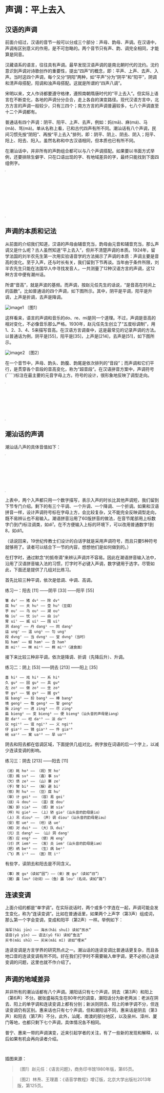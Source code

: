 # 声调：平上去入

## 汉语的声调

前面介绍过，汉语的音节一般可以分成三个部分：声母、韵母、声调。在汉语中，声调有区别意义的作用，是不可忽略的。两个音节只有声、韵、调完全相同，才能算是同音。

汉藏语系的语言，往往具有声调。最早发现汉语声调的是南北朝时代的沈约。沈约意识到声调对诗歌创作的重要性，提出“四声”的概念，即：平声、上声、去声、入声。当时这四个声调，每个又分“阴阳”两种，如“平声”分为“阴平”和“阳平”，阴调和清声母搭配，阳调和浊声母搭配。这就是所谓的“四声八调”。

宋明以来，文人作诗都要遵守格律，遵照南朝隋唐时代的“平上去入”。但实际上语言在不断变化，各地的声调分分合合，走上各自的演变路径。现代汉语方言中，北方方言的声调一般较少，只有三四个；南方方言的声调普遍较多，七八个声调直至十二个声调都有。

普通话有四个声调：阴平、阳平、上声、去声，例如：妈(mā)、麻(má)、马(mǎ)、骂(mà)。单从名称上看，已和古代四声有所不同。潮汕话有八个声调，民间习惯先按“阴阳”、再按“平上去入”排列，即：阴平、阴上、阴去、阴入；阳平、阳上、阳去、阳入。虽然名称和中古汉语相同，但本质也已有所不同。

在潮汕话中，并非所有的声韵组合都可以与八个声调搭配。如果要以书面方式举例，还要排除生僻字、只在口语出现的字、有地域差异的字，最终只能找到下面四组例字。

<table style="width:1px; white-space:nowrap; text-align:center;">
  <tr>
    <td></td>
    <td>阴平¹</td>
    <td>阴上²</td>
    <td>阴去³</td>
    <td>阴入⁴</td>
    <td>阳平⁵</td>
    <td>阳上⁶</td>
    <td>阳去⁷</td>
    <td>阳入⁸</td>
  </tr>
  <tr>
    <td>di / dih</td>
    <td>低</td>
    <td>抵</td>
    <td>帝</td>
    <td>滴</td>
    <td>池</td>
    <td>弟</td>
    <td>地</td>
    <td>碟</td>
  </tr>
  <tr>
    <td>do / doh</td>
    <td>刀</td>
    <td>短</td>
    <td>倒</td>
    <td>卓</td>
    <td>逃</td>
    <td>在</td>
    <td>袋</td>
    <td>夺</td>
  </tr>
  <tr>
    <td>si / sih</td>
    <td>诗</td>
    <td>死</td>
    <td>世</td>
    <td>薛</td>
    <td>时</td>
    <td>是</td>
    <td>示</td>
    <td>蚀</td>
  </tr>
  <tr>
    <td>hung / huk</td>
    <td>分</td>
    <td>粉</td>
    <td>训</td>
    <td>忽</td>
    <td>云</td>
    <td>混</td>
    <td>份</td>
    <td>佛</td>
  </tr>
</table>

## 声调的本质和记法

从前面的介绍我们知道，汉语的声母由辅音充当，韵母由元音和辅音充当，那么声调又是什么呢？古人虽然知道“平上去入”，但并不清楚声调的本质。1924年，留学法国的刘半农先生第一次用实验语音学的方法揭示了声调的本质：声调主要是音高的变化。至于入声，还与时长有关，我们留到下节再谈。当年由于条件所限，刘半农先生只能在法国华人中寻找发音人，一共测量了12种汉语方言的声调，这12种方言中便有潮州话。

所谓“音高”，就是声波的基频。而声调，按赵元任先生的话说，“是音高在时间上的函数”。比如普通话的四个声调，如下图所示。其中，阴平是平调，阳平是升调，上声是折调，去声是降调。

![image1] 〔图1〕

这样看来，语言的声调和音乐的do、re、mi是同一个道理。不过，声调是音高的相对变化，不必像音乐那么严格。1930年，赵元任先生创立了“五度标调制”，用1、2、3、4、5来描写音高。在汉语方言调查中，这是最常见的记录声调的方法。以普通话为例，阴平是[55]，阳平是[35]，上声是[214]，去声是[51]，如下图所示。

![image2] 〔图2〕

在一个音节中，声母、韵头、韵腹、韵尾是依次排列的“音段”；而声调和它们平行，是贯穿各个音段的音高变化，称为“超音段”。在汉语拼音方案中，声调符号(ˉˊˇˋ)标注在最主要的元音字母上方。符号的设计，很形象地反映了调型走向。

<table style="width:1px; white-space:nowrap; text-align:center;">
  <tr>
    <td>调类</td>
    <td>阴平</td>
    <td>阳平</td>
    <td>上声</td>
    <td>去声</td>
  </tr>
  <tr>
    <td>调值</td>
    <td>55</td>
    <td>35</td>
    <td>214</td>
    <td>51</td>
  </tr>
  <tr>
    <td>调型</td>
    <td>平调</td>
    <td>升调</td>
    <td>折调</td>
    <td>降调</td>
  </tr>
  <tr>
    <td>标调符号</td>
    <td>mā</td>
    <td>má</td>
    <td>mǎ</td>
    <td>mà</td>
  </tr>
</table>

## 潮汕话的声调

潮汕话八声的具体音值如下：

<table style="width:1px; white-space:nowrap; text-align:center;">
  <tr>
    <td>调类</td>
    <td>阴平</td>
    <td>阴上</td>
    <td>阴去</td>
    <td>阴入</td>
    <td>阳平</td>
    <td>阳上</td>
    <td>阳去</td>
    <td>阳入</td>
  </tr>
  <tr>
    <td>调值</td>
    <td>33</td>
    <td>53</td>
    <td>213</td>
    <td>2</td>
    <td>55</td>
    <td>35</td>
    <td>11</td>
    <td>5</td>
  </tr>
  <tr>
    <td>调型</td>
    <td>中平调</td>
    <td>高降调</td>
    <td>低折调</td>
    <td>低促调</td>
    <td>高平调</td>
    <td>高升调</td>
    <td>低平调</td>
    <td>高促调</td>
  </tr>
  <tr>
    <td>标调符号</td>
    <td>di¹</td>
    <td>di²</td>
    <td>di³</td>
    <td>dih⁴</td>
    <td>di⁵</td>
    <td>di⁶</td>
    <td>di⁷</td>
    <td>dih⁸</td>
  </tr>
</table>

上表中，两个入声都只用一个数字描写，表示入声的时长比其他声调短，我们留到下节专门介绍。剩下的有三个平调、一个升调、一个降调、一个折调。如果和汉语拼音一样，设计声调符号标在字母上方，会比较复杂，又不能完全反映调型走向，既不易辨认也不易输入。潮语拼音沿用了60版拼音的做法，在音节尾部用上标数字(¹)到(⁸)标注调类，如di¹。在不方便输入上标的环境下，可以改用普通数字1到8，如di1。

（话说回来，19世纪传教士们设计的白话字就是采用声调符号，而且只要5种符号就够用了。读者可以结合下一节的内容，想想他们是如何做到的。）

在打字时，通过默念“的抵帝滴”来辨认声调并不容易。因此在潮语拼音输入法中，沿用了汉语拼音输入法的习惯，打字时不必键入声调，数字键用于选字。尽管如此，下面还是提供了几组对比练习。

首先比较三种平调，依次是低调、中调、高调。

练习一：阳去 [11] ——阴平 [33] ——阳平 [55]

```
箸 dv⁷ —— 猪 dv¹ —— 除 dv⁵
腐 hu⁷ —— 夫 hu¹ —— 壶 hu⁵（豆腐）
芋 ou⁷ —— 乌 ou¹ —— 湖 ou⁵
柚 iu⁷ —— 忧 iu¹ —— 由 iu⁵
胃 ui⁷ —— 威 ui¹ —— 围 ui⁵
洞 dang⁷ —— 丹 dang¹ —— 同 dang⁵
运 ung⁷ —— 温 ung¹ —— 匀 ung⁵
段 dvng⁷ —— 当 dvng¹ —— 堂 dvng⁵（当时）
陷 ham⁷ —— 蚶 ham¹ —— 含 ham⁵
面 miⁿ⁷ —— 眯 miⁿ¹ —— 棉 miⁿ⁵（速食面）
```

接下来比较三种非平调，依次是降调、折调（先降后升）、升调。

练习二：阴上 [53] ——阴去 [213] ——阳上 [35]

```
喜 hi² —— 戏 hi³ —— 系 hi⁶
久 gu² —— 固 gu³ —— 具 gu⁶
左 zo² —— 做 zo³ —— 坐 zo⁶
举 gv² —— 锯 gv³ —— 据 gv⁶
版 bang² —— 扮 bang³ —— 棒 bang⁶
境 geng² —— 敬 geng³ —— 警 geng⁶
振 zing² —— 进 zing³ —— 尽 zing⁶
扁 bieng² —— 变 bieng³ —— 便 bieng⁶（汕头音的声母是iang）
胆 daⁿ² —— 呾 daⁿ³ —— 淡 daⁿ⁶
议 ngiⁿ² —— 谊 ngiⁿ³ —— 义 ngiⁿ⁶
仔 giaⁿ² —— 镜 giaⁿ³ —— 件 giaⁿ⁶
碗 uaⁿ² —— 案 uaⁿ³ —— 旱 uaⁿ⁶
```

阴去和阳去都在低调区域，下面提供几组对比。例字放在词语的后一个字上，以减少连读变调的影响。

练习三：阴去 [213] ——阳去 [11]

```
（消）耗 ho³ —— （祝）贺 ho⁷
（恩）赐 sv³ —— （喜）事 sv⁷
（欠）债 ze³ —— （山）寨 ze⁷
（手）臂 bi³ —— （躲）避 bi⁷
（依）附 hu³ —— （豆）腐 hu⁷
（审）计 goi³ —— （容）易 goi⁷
（战）斗 dou³ —— （温）度 dou⁷
（推）卸 sia³ —— （感）谢 sia⁷
（呼）叫 gie³ —— （上）轿 gie⁷（汕头音的韵母是io）
（上）吊 diou³ —— （声）调 diou⁷（汕头音的韵母是iau）
（安）慰 ue³ —— （呾）话 ue⁷
（相）对 dui³ —— （大）队 dui⁷
（元）旦 dang³ —— （山）洞 dang⁷
（答）应 eng³ —— （使）用 eng⁷
（讨）厌 iem³ —— （发）炎 iem⁷（汕头音的韵母是iam）
（把）柄 beⁿ³ —— （生）病 beⁿ⁷
（飞）燕 iⁿ³ —— （医）院 iⁿ⁷
```

有些字，读阴去和阳去是不同含义。

```
（事）故 gu³（读如“固”）——（亲）故 gu⁷（读如“旧”）
（揭）露 lou³（动词）——（鱼）露 lou⁷（名词，读如“路”）
```

## 连读变调

上面介绍的都是“单字调”。在实际说话时，两个或多个字连在一起，声调可能会发生变化，称为“连读变调”。比如在普通话里，如果两个上声字（第3声）组成词，那么第一个字会变调，变成和阳平（第2声）一样。举例如下：

```
海军(hǎi jūn) —— 海水(hǎi shuǐ) 读如“孩水”
语音(yǔ yīn) —— 语法(yǔ fǎ) 读如“鱼法”
买书(mǎi shū) —— 买米(mǎi mǐ) 读如“埋米”
```

连读变调是方言学界的研究热点之一。潮汕话的连读变调比普通话更复杂，而且各地口音的连读变调有所不同。好在我们打字时不需要输入单字调，更不必担心连读变调的问题，这里也就不作介绍了。

## 声调的地域差异

并非所有的潮汕话都有八个声调。潮阳话只有七个声调，阴去（第3声）和阳上（第6声）不分。据张盛裕先生在80年代的调查，潮阳话分为新老两派：老派在阴去、阳上的单字调和连读变调上都有分别；新派则阴去、阳上的单字调不分，但连读变调仍有区别。惠来话也只有七个声调，但和潮阳话不同，惠来话是阴去（第3声）和阳去（第7声）不分。此外，汕尾、南澳的部分地区，以及泉州、漳州、厦门等地，也都只剩下七个声调，具体情况各不相同。

普宁、惠来一带的声调演变，近来引起学者的关注，有了一些新的发现和解释，以后如果有机会再向读者介绍。

<br>

插图来源：

> 〔图1〕赵元任：《语言问题》，商务印书馆1980年版，第65页。

> 〔图2〕林焘、王理嘉：《语音学教程》增订版，北京大学出版社2013年版，第125页。

[image1]: http://ww4.sinaimg.cn/large/006mIeATjw1f23n66m03hj30a003wjrk.jpg
[image2]: http://ww3.sinaimg.cn/large/006mIeATjw1f23m5qpmmdj305k05zaaa.jpg
